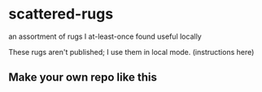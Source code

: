 # scattered-rugs

an assortment of rugs I at-least-once found useful locally

These rugs aren't published; I use them in local mode. (instructions here)

## Make your own repo like this

